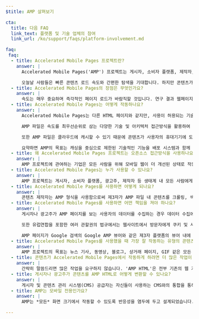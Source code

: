 ```yaml
---
$title: AMP 살펴보기

cta:
  title: 다음 FAQ
  link_text: 플랫폼 및 기술 업체의 참여
  link_url: /ko/support/faqs/platform-involvement.md

faq:
 faq:
  - title: Accelerated Mobile Pages 프로젝트란?
    answer: |
      Accelerated Mobile Pages('AMP') 프로젝트는 게시자, 소비자 플랫폼, 제작자, 사용자 등 모두를 위해 전체 모바일 콘텐츠 생태계를 개선해야 할 필요성에 관한 게시자 및 기술 기업 간의 논의에서 비롯된 오픈소스 프로젝트입니다.

      오늘날 사람들은 빠른 콘텐츠 로드 속도와 간편한 탐색을 기대합니다. 하지만 콘텐츠가 로드되는 데 몇 초씩 걸린다거나 사용자가 느린 페이지를 열다 닫아버려서 완전히 로드되지도 못하는 경우도 있는 것이 현실입니다. Accelerated Mobile Pages는 거의 바로라고 할 정도로 즉시 로드되도록 만들어진 웹페이지이며 모든 사용자에게 더 좋은 모바일 웹을 만들기 위한 노력입니다.
  - title: Accelerated Mobile Pages의 장점은 무엇인가요?
    answer: |
      속도는 매우 중요하며 즉각적인 페이지 로드가 바람직할 것입니다. 연구 결과 웹페이지가 로드되는 속도가 느리면 이탈률이 높아지는 것으로 밝혀졌습니다. AMP 형식을 사용하면 사용자가 콘텐츠를 사용하고 몰입하고 싶은 마음을 키워줄 수 있습니다. 하지만 AMP는 단지 속도와 성능에만 관련된 것은 아닙니다. 콘텐츠 배포까지 강화하여 게시자와 광고주가 오픈 웹의 잠재력을 활용할 수 있게 돕고자 합니다. 즉, 콘텐츠를 플랫폼이나 앱 어디든지 빠르게 표시할 수 있게 되면 게시자와 광고주들은 더 많은 수익을 창출할 수 있습니다.
  - title: Accelerated Mobile Pages는 어떻게 작동하나요?
    answer: |
      Accelerated Mobile Pages는 다른 HTML 페이지와 같지만, 사용이 허용되는 기술적인 기능이 몇 가지로 제한되며 이는 오픈소스 AMP 사양에 따라 정의 및 제어됩니다. 다른 모든 웹페이지와 마찬가지로 Accelerated Mobile Pages는 모든 최신 브라우저나 앱 WebView에서 로드됩니다.

      AMP 파일은 속도를 최우선순위로 삼는 다양한 기술 및 아키텍처 접근방식을 활용하여 사용자에게 더욱 빠른 사용 환경을 제공합니다. AMP 개발자들은 이미 다양하지만 계속해서 그 수가 증가하고 있는 웹 구성요소 라이브러리를 활용할 수 있으며 이러한 구성요소를 통해 동영상 및 소셜 게시물과 같은 미디어 객체를 삽입하고 광고를 표시하거나 분석 데이터를 수집할 수 있습니다. AMP의 목표는 모든 콘텐츠를 동일한 모습과 느낌으로 표시하는 것이 아니라 페이지 간에 공통된 기술 핵심을 구축하여 로드 시간을 단축하는 것입니다.

      또한 AMP 파일은 클라우드에 캐시할 수 있기 때문에 콘텐츠가 사용자의 휴대기기에 도달하는 시간을 줄일 수 있습니다. 콘텐츠 제작자는 AMP 형식을 사용함으로써 제3자가 AMP 파일 내 콘텐츠를 캐시할 수 있게 할 수 있습니다. 게시자와 광고주는 AMP 유형의 프레임워크 내에서 계속 콘텐츠를 제어할 수 있지만, 플랫폼에서도 사용자에게 최적화된 게재 속도를 위해 콘텐츠를 손쉽게 캐시 또는 미러링합니다. Google은 무료로 누구나 사용할 수 있는 [Google AMP 캐시](https://developers.google.com/amp/cache/)를 제공해 왔으며 모든 AMP는 Google AMP 캐시에서 캐시됩니다. 다른 회사에서도 자신만의 AMP 캐시를 구축할 수 있습니다.

      요약하면 AMP의 목표는 캐싱을 중심으로 제한된 기술적인 기능을 배포 시스템과 함께 구축함으로써 페이지 성능을 개선하고 잠재고객을 확충하는 것입니다.
  - title: 왜 Accelerated Mobile Pages 프로젝트는 오픈소스 접근방식을 사용하나요?
    answer: |
      AMP 프로젝트에 관여하는 기업은 모든 사람을 위해 모바일 웹이 더 개선된 상태로 작동하기를 원합니다. 이는 단 하나의 플랫폼, 몇 가지의 기술 세트, 몇 명의 게시자나 몇 명의 광고주에 국한되지 않습니다. 프로젝트를 오픈소스 기반으로 만들게 되면 누구나 모바일 웹을 빠르게 만들기 위한 아이디어와 코드를 공유하고 기여할 수 있게 됩니다. 우리의 여정은 이제 출발점에 있습니다. 다른 게시자, 광고주 및 기술 기업에서 여정에 동참해 주시길 기대합니다.
  - title: Accelerated Mobile Pages는 누가 사용할 수 있나요?
    answer: |
      AMP 프로젝트는 게시자, 소비자 플랫폼, 광고주, 제작자 등 생태계 내 모든 사람에게 열려 있습니다. 어떤 기업과 사이트에서 AMP를 사용하는지 확인하려면 [누구 페이지](/ko/support/faqs/supported-platforms.html)로 이동하세요.
  - title: Accelerated Mobile Pages를 사용하면 어떻게 되나요?
    answer: |
      콘텐츠 제작자는 AMP 형식을 사용함으로써 제3자가 AMP 파일 내 콘텐츠를 크롤링, 색인 생성 및 표시(로봇 배제 프로토콜에 따름), 캐시할 수 있게 할 수 있습니다.
  - title: Accelerated Mobile Pages를 사용하면 어떤 책임을 져야 하나요?
    answer: |
      게시자나 광고주가 AMP 페이지를 보는 사용자의 데이터를 수집하는 경우 데이터 수집에 개인정보처리방침이 적용됩니다.  이때 게시자나 광고주는 개인정보처리방침을 공개해야 합니다. 각 AMP 페이지 내에 개인정보처리방침의 링크를 포함하는 것이 이상적입니다.

      또한 유럽연합을 포함한 여러 관할권의 법규에서는 웹사이트에서 방문자에게 쿠키 및 사이트에서 사용되는 다른 로컬 저장소 유형에 관한 정보를 제공하도록 요구합니다. 많은 경우 이러한 법규는 웹사이트에서 동의를 얻도록 요구하기도 합니다.  쿠키 사용에 따라 적합한 공지 유형이 무엇인지 결정해야 할 책임은 웹사이트에 있습니다.  쿠키 공지 생성에 관한 추가 정보 및 도구는 여기(www.cookiechoices.org)에서 확인하실 수 있습니다.  AMP 구성요소[amp-user-notification](/ko/docs/reference/components/amp-user-notification.html)는 사용자에게 닫을 수 있는 알림을 표시하는 방법을 제공합니다.

      AMP 페이지가 Google 검색의 Google AMP 뷰어와 같은 제3자 플랫폼의 뷰어 내에 표시된다면 뷰어는 AMP 페이지와 제3자 플랫폼에서 각각 사용자의 데이터를 수집하는 하이브리드 환경일 수 있습니다.  하이브리드 환경의 경우 각 당사자의 데이터 수집에는 해당 당사자의 개인정보처리방침이 적용됩니다. 예를 들면 하이브리드 뷰어 환경에서는 AMP 페이지에서 수집한 데이터는 AMP의 개인정보처리방침이, 제3자 플랫폼에서 수집한 데이터에는 제3자 플랫폼의 개인정보처리방침이 적용됩니다.  개인정보처리방침을 공개하고 쿠키 사용 관련 유럽 법규를 포함한 관련 데이터 규정을 준수하는 것은 각 당사자의 책임입니다.
  - title: Accelerated Mobile Pages를 사용했을 때 가장 잘 작동하는 유형의 콘텐츠는 무엇인가요?
    answer: |
      AMP 프로젝트의 목표는 뉴스 기사, 동영상, 블로그, 상거래 페이지, GIF 같은 모든 콘텐츠가 Accelerated Mobile Pages를 통해 작동하는 것입니다.
  - title: 콘텐츠가 Accelerated Mobile Pages에서 작동하게 하려면 더 많은 작업이 필요한가요?
    answer: |
      간략히 말씀드리면 많은 작업을 요구하지 않습니다. 'AMP HTML'은 전부 기존의 웹 기술로 개발되었기 때문에 AMP 개발 과정은 게시자와 광고주가 오늘날 사용하고 있는 과정을 미러링합니다. 게시자와 광고주는 GitHub에서 [AMP HTML 사양](/ko/docs/reference/spec.html)을 숙지할 수 있습니다. 현재의 개발 과정에 익숙한 분이시라면 사용 방법을 배우는 데 어려움이 전혀 없을 것입니다.
  - title: 게시자나 광고주가 콘텐츠를 AMP HTML로 어떻게 변환할 수 있나요?
    answer: |
      게시자 및 콘텐츠 관리 시스템(CMS) 공급자는 자신들이 사용하는 CMS와의 통합을 통해 AMP 콘텐츠를 만들어 낼 수 있습니다. Automattic에서는 이미 [WordPress AMP 플러그인](https://wordpress.org/plugins/amp/)을 발표한 바 있으며 우리는 모든 콘텐츠 관리 시스템에 AMP HTML 페이지 지원 기능이 추가되길 희망합니다.
  - title: AMP는 모바일 전용인가요?
    answer: |
      AMP는 *모든* 화면 크기에서 작동할 수 있도록 반응성을 염두에 두고 설계되었습니다.  하지만 제3자 플랫폼의 일부 기능(예: Google 주요뉴스 캐러셀)은 모바일 환경 전용으로 제작되기도 합니다.  제3자 플랫폼에서 AMP를 사용하는 방법을 확인해 보세요.  모바일 및 데스크톱 AMP 페이지에 관해 자세히 알아보려면 Paul Bakaus가 작성한 [Accelerated Mobile Pages의 '모바일' 정보](https://paulbakaus.com/2016/07/01/about-that-mobile-in-accelerated-mobile-pages/) 블로그 게시물을 참조하세요.

---
```

